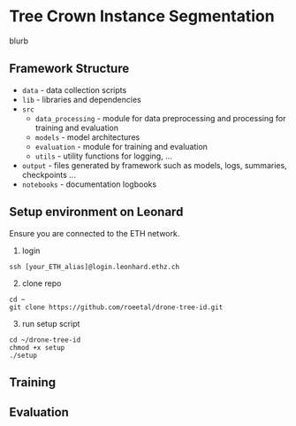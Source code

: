 # Tree Crown Instance Segmentation
blurb

## Framework Structure
* `data` - data collection scripts
* `lib` - libraries and dependencies
* `src`
    * `data_processing` - module for data preprocessing and processing for training and evaluation
    * `models` - model architectures
    * `evaluation` - module for training and evaluation
    * `utils` - utility functions for logging, ...
* `output` - files generated by framework such as models, logs, summaries, checkpoints ...
* `notebooks` - documentation logbooks

## Setup environment on Leonard
Ensure you are connected to the ETH network.
1.  login
```
ssh [your_ETH_alias]@login.leonhard.ethz.ch
```
2. clone repo
```
cd ~
git clone https://github.com/roeetal/drone-tree-id.git
```
3. run setup script
```
cd ~/drone-tree-id
chmod +x setup
./setup
```

## Training

## Evaluation

